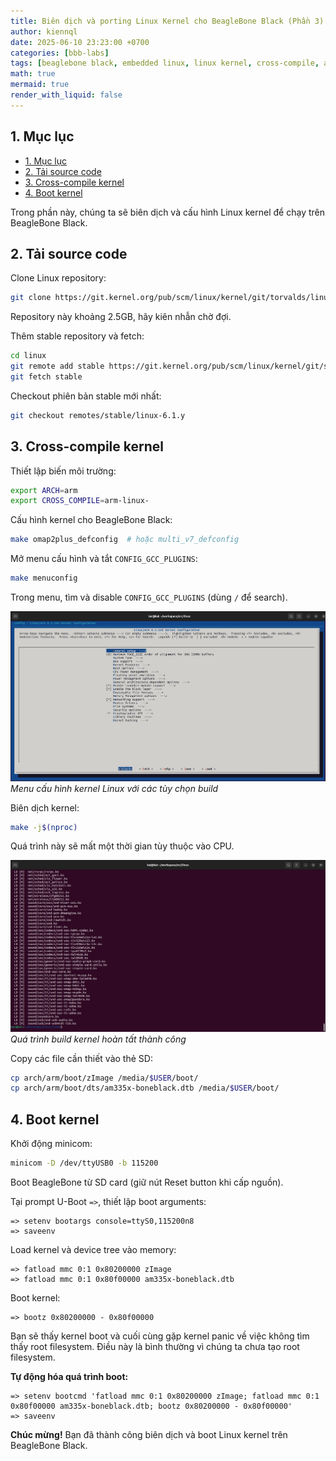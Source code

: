 ```yaml
---
title: Biên dịch và porting Linux Kernel cho BeagleBone Black (Phần 3)
author: kiennql
date: 2025-06-10 23:23:00 +0700
categories: [bbb-labs]
tags: [beaglebone black, embedded linux, linux kernel, cross-compile, arm]
math: true
mermaid: true
render_with_liquid: false
---
```


## 1. Mục lục
- [1. Mục lục](#1-mục-lục)
- [2. Tải source code](#2-tải-source-code)
- [3. Cross-compile kernel](#3-cross-compile-kernel)
- [4. Boot kernel](#4-boot-kernel)

Trong phần này, chúng ta sẽ biên dịch và cấu hình Linux kernel để chạy trên BeagleBone Black.

## 2. Tải source code

Clone Linux repository:

```bash
git clone https://git.kernel.org/pub/scm/linux/kernel/git/torvalds/linux
```

Repository này khoảng 2.5GB, hãy kiên nhẫn chờ đợi.

Thêm stable repository và fetch:

```bash
cd linux
git remote add stable https://git.kernel.org/pub/scm/linux/kernel/git/stable/linux
git fetch stable
```

Checkout phiên bản stable mới nhất:

```bash
git checkout remotes/stable/linux-6.1.y
```

## 3. Cross-compile kernel

Thiết lập biến môi trường:

```bash
export ARCH=arm
export CROSS_COMPILE=arm-linux-
```

Cấu hình kernel cho BeagleBone Black:

```bash
make omap2plus_defconfig  # hoặc multi_v7_defconfig
```

Mở menu cấu hình và tắt `CONFIG_GCC_PLUGINS`:

```bash
make menuconfig
```
Trong menu, tìm và disable `CONFIG_GCC_PLUGINS` (dùng `/` để search).

![Kernel Configuration Menu](/assets/img/post/kernel-bbb/b7746e2c-060d-42df-936f-a04cec9f6a85.jpg)
_Menu cấu hình kernel Linux với các tùy chọn build_

Biên dịch kernel:

```bash
make -j$(nproc)
```

Quá trình này sẽ mất một thời gian tùy thuộc vào CPU.

![Kernel Build Complete](/assets/img/post/kernel-bbb/8fe40e82-0b8c-4262-9d8b-47a6da333ac8.jpg)
_Quá trình build kernel hoàn tất thành công_

Copy các file cần thiết vào thẻ SD:

```bash
cp arch/arm/boot/zImage /media/$USER/boot/
cp arch/arm/boot/dts/am335x-boneblack.dtb /media/$USER/boot/
```

## 4. Boot kernel

Khởi động minicom:

```bash
minicom -D /dev/ttyUSB0 -b 115200
```

Boot BeagleBone từ SD card (giữ nút Reset button khi cấp nguồn).

Tại prompt U-Boot `=>`, thiết lập boot arguments:

```
=> setenv bootargs console=ttyS0,115200n8
=> saveenv
```

Load kernel và device tree vào memory:

```
=> fatload mmc 0:1 0x80200000 zImage
=> fatload mmc 0:1 0x80f00000 am335x-boneblack.dtb
```

Boot kernel:

```
=> bootz 0x80200000 - 0x80f00000
```

Bạn sẽ thấy kernel boot và cuối cùng gặp kernel panic về việc không tìm thấy root filesystem. Điều này là bình thường vì chúng ta chưa tạo root filesystem.

**Tự động hóa quá trình boot:**

```
=> setenv bootcmd 'fatload mmc 0:1 0x80200000 zImage; fatload mmc 0:1 0x80f00000 am335x-boneblack.dtb; bootz 0x80200000 - 0x80f00000'
=> saveenv
```

**Chúc mừng!** Bạn đã thành công biên dịch và boot Linux kernel trên BeagleBone Black.
